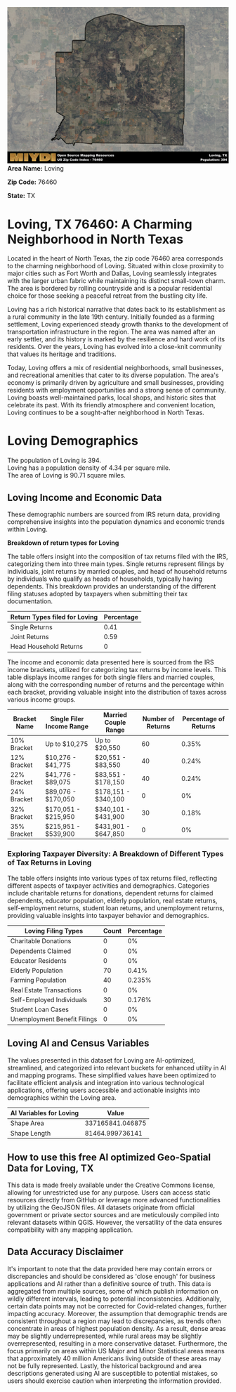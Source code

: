 ![Image Alt Text](../_images/76460.png)
**Area Name:** Loving

**Zip Code:** 76460

**State:** TX


# Loving, TX 76460: A Charming Neighborhood in North Texas

Located in the heart of North Texas, the zip code 76460 area corresponds to the charming neighborhood of Loving. Situated within close proximity to major cities such as Fort Worth and Dallas, Loving seamlessly integrates with the larger urban fabric while maintaining its distinct small-town charm. The area is bordered by rolling countryside and is a popular residential choice for those seeking a peaceful retreat from the bustling city life.

Loving has a rich historical narrative that dates back to its establishment as a rural community in the late 19th century. Initially founded as a farming settlement, Loving experienced steady growth thanks to the development of transportation infrastructure in the region. The area was named after an early settler, and its history is marked by the resilience and hard work of its residents. Over the years, Loving has evolved into a close-knit community that values its heritage and traditions.

Today, Loving offers a mix of residential neighborhoods, small businesses, and recreational amenities that cater to its diverse population. The area's economy is primarily driven by agriculture and small businesses, providing residents with employment opportunities and a strong sense of community. Loving boasts well-maintained parks, local shops, and historic sites that celebrate its past. With its friendly atmosphere and convenient location, Loving continues to be a sought-after neighborhood in North Texas.

# Loving Demographics

The population of Loving is 394.  
Loving has a population density of 4.34 per square mile.  
The area of Loving is 90.71 square miles.  

## Loving Income and Economic Data

These demographic numbers are sourced from IRS return data, providing comprehensive insights into the population dynamics and economic trends within Loving.

**Breakdown of return types for Loving**

The table offers insight into the composition of tax returns filed with the IRS, categorizing them into three main types. Single returns represent filings by individuals, joint returns by married couples, and head of household returns by individuals who qualify as heads of households, typically having dependents. This breakdown provides an understanding of the different filing statuses adopted by taxpayers when submitting their tax documentation.

| Return Types filed for Loving                              | Percentage          |
|----------------------------------------------------------|---------------------|
| Single Returns                                            | 0.41 |
| Joint Returns                                             | 0.59 |
| Head Household Returns                                    | 0 |

The income and economic data presented here is sourced from the IRS income brackets, utilized for categorizing tax returns by income levels. This table displays income ranges for both single filers and married couples, along with the corresponding number of returns and the percentage within each bracket, providing valuable insight into the distribution of taxes across various income groups.

| Bracket Name       | Single Filer Income Range | Married Couple Range | Number of Returns | Percentage of Returns |
|--------------------|----------------------------|----------------------|-------------------|-----------------------|
| 10% Bracket        | Up to $10,275              | Up to $20,550        | 60 | 0.35% |
| 12% Bracket        | $10,276 - $41,775          | $20,551 - $83,550    | 40 | 0.24% |
| 22% Bracket        | $41,776 - $89,075          | $83,551 - $178,150   | 40 | 0.24% |
| 24% Bracket        | $89,076 - $170,050         | $178,151 - $340,100  | 0 | 0% |
| 32% Bracket        | $170,051 - $215,950        | $340,101 - $431,900  | 30 | 0.18% |
| 35% Bracket        | $215,951 - $539,900        | $431,901 - $647,850  | 0 | 0% |

### Exploring Taxpayer Diversity: A Breakdown of Different Types of Tax Returns in Loving

The table offers insights into various types of tax returns filed, reflecting different aspects of taxpayer activities and demographics. Categories include charitable returns for donations, dependent returns for claimed dependents, educator population, elderly population, real estate returns, self-employment returns, student loan returns, and unemployment returns, providing valuable insights into taxpayer behavior and demographics.

| Loving Filing Types                    | Count | Percentage |
|--------------------------------------|-------|------------|
| Charitable Donations                 | 0 | 0% |
| Dependents Claimed                   | 0 | 0% |
| Educator Residents                   | 0 | 0% |
| Elderly Population                   | 70 | 0.41% |
| Farming Population                   | 40 | 0.235% |
| Real Estate Transactions             | 0 | 0% |
| Self-Employed Individuals            | 30 | 0.176% |
| Student Loan Cases                   | 0 | 0% |
| Unemployment Benefit Filings         | 0 | 0% |

## Loving AI and Census Variables

The values presented in this dataset for Loving are AI-optimized, streamlined, and categorized into relevant buckets for enhanced utility in AI and mapping programs. These simplified values have been optimized to facilitate efficient analysis and integration into various technological applications, offering users accessible and actionable insights into demographics within the Loving area.

| AI Variables for Loving | Value |
|-------------|-------|
| Shape Area | 337165841.046875 |
| Shape Length | 81464.999736141 |

## How to use this free AI optimized Geo-Spatial Data for Loving, TX

This data is made freely available under the Creative Commons license, allowing for unrestricted use for any purpose. Users can access static resources directly from GitHub or leverage more advanced functionalities by utilizing the GeoJSON files. All datasets originate from official government or private sector sources and are meticulously compiled into relevant datasets within QGIS. However, the versatility of the data ensures compatibility with any mapping application.

## Data Accuracy Disclaimer
It's important to note that the data provided here may contain errors or discrepancies and should be considered as 'close enough' for business applications and AI rather than a definitive source of truth. This data is aggregated from multiple sources, some of which publish information on wildly different intervals, leading to potential inconsistencies. Additionally, certain data points may not be corrected for Covid-related changes, further impacting accuracy. Moreover, the assumption that demographic trends are consistent throughout a region may lead to discrepancies, as trends often concentrate in areas of highest population density. As a result, dense areas may be slightly underrepresented, while rural areas may be slightly overrepresented, resulting in a more conservative dataset. Furthermore, the focus primarily on areas within US Major and Minor Statistical areas means that approximately 40 million Americans living outside of these areas may not be fully represented. Lastly, the historical background and area descriptions generated using AI are susceptible to potential mistakes, so users should exercise caution when interpreting the information provided.
